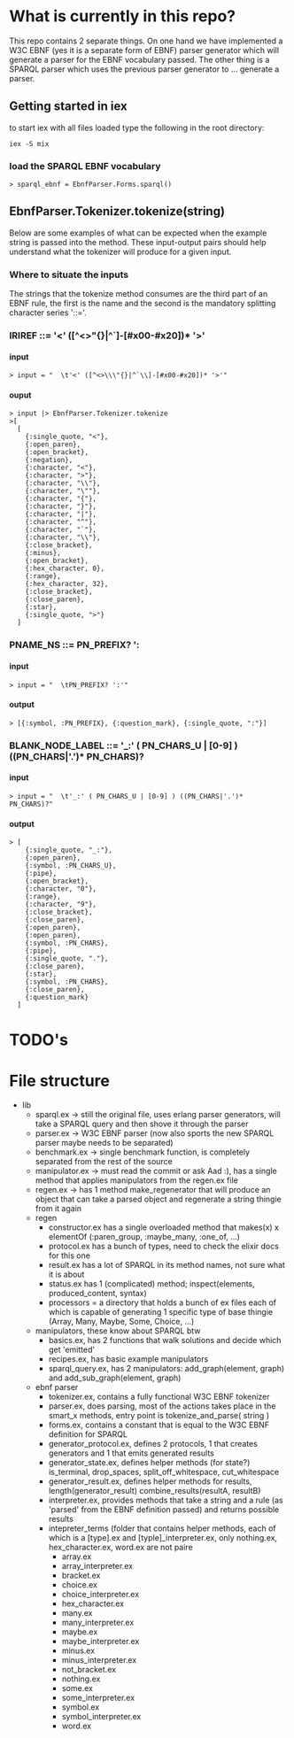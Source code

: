 # What is currently in this repo?
This repo contains 2 separate things. On one hand we have implemented a W3C EBNF (yes it is a separate form of EBNF) parser generator which will generate a parser for the EBNF vocabulary passed. The other thing is a SPARQL parser which uses the previous parser generator to ... generate a parser.

## Getting started in iex
to start iex with all files loaded type the following in the root directory:
```
iex -S mix
```

### load the SPARQL EBNF vocabulary
```
> sparql_ebnf = EbnfParser.Forms.sparql() 
```

## EbnfParser.Tokenizer.tokenize(string)
Below are some examples of what can be expected when the example string is passed into the method. These input-output pairs should help understand what the tokenizer will produce for a given input. 

### Where to situate the inputs
The strings that the tokenize method consumes are the third part of an EBNF rule, the first is the name and the second is the mandatory splitting character series '::='.

### IRIREF ::= '<' ([^<>\"{}|^`\]-[#x00-#x20])* '>'
#### input
```
> input = "  \t'<' ([^<>\\\"{}|^`\\]-[#x00-#x20])* '>'"
```
#### ouput
```
> input |> EbnfParser.Tokenizer.tokenize
>[
  [
    {:single_quote, "<"},
    {:open_paren},
    {:open_bracket},
    {:negation},
    {:character, "<"},
    {:character, ">"},
    {:character, "\\"},
    {:character, "\""},
    {:character, "{"},
    {:character, "}"},
    {:character, "|"},
    {:character, "^"},
    {:character, "`"},
    {:character, "\\"},
    {:close_bracket},
    {:minus},
    {:open_bracket},
    {:hex_character, 0},
    {:range},
    {:hex_character, 32},
    {:close_bracket},
    {:close_paren},
    {:star},
    {:single_quote, ">"}
  ]
```

### PNAME_NS ::= PN_PREFIX? ':
#### input
```
> input = "  \tPN_PREFIX? ':'"
```
#### output
```
> [{:symbol, :PN_PREFIX}, {:question_mark}, {:single_quote, ":"}]
```

### BLANK_NODE_LABEL ::= '_:' ( PN_CHARS_U | [0-9] ) ((PN_CHARS|'.')* PN_CHARS)?
#### input
```
> input = "  \t'_:' ( PN_CHARS_U | [0-9] ) ((PN_CHARS|'.')* PN_CHARS)?"
```
#### output
```
> [
    {:single_quote, "_:"},
    {:open_paren},
    {:symbol, :PN_CHARS_U},
    {:pipe},
    {:open_bracket},
    {:character, "0"},
    {:range},
    {:character, "9"},
    {:close_bracket},
    {:close_paren},
    {:open_paren},
    {:open_paren},
    {:symbol, :PN_CHARS},
    {:pipe},
    {:single_quote, "."},
    {:close_paren},
    {:star},
    {:symbol, :PN_CHARS},
    {:close_paren},
    {:question_mark}
  ]
```

# TODO's

# File structure
* lib
  * sparql.ex -> still the original file, uses erlang parser generators, will take a SPARQL query and then shove it through the parser
  * parser.ex -> W3C EBNF parser (now also sports the new SPARQL parser maybe needs to be separated)
  * benchmark.ex -> single benchmark function, is completely separated from the rest of the source
  * manipulator.ex -> must read the commit or ask Aad :), has a single method that applies manipulators from the regen.ex file
  * regen.ex -> has 1 method make_regenerator that will produce an object that can take a parsed object and regenerate a string thingie from it again
  * regen
    * constructor.ex has a single overloaded method that makes(x) x elementOf (:paren_group, :maybe_many, :one_of, ...)
    * protocol.ex has a bunch of types, need to check the elixir docs for this one
    * result.ex has a lot of SPARQL in its method names, not sure what it is about
    * status.ex has 1 (complicated) method; inspect(elements, produced_content, syntax)
    * processors = a directory that holds a bunch of ex files each of which is capable of generating 1 specific type of base thingie (Array, Many, Maybe, Some, Choice, ...)
  * manipulators, these know about SPARQL btw
    * basics.ex, has 2 functions that walk solutions and decide which get 'emitted'
    * recipes.ex, has basic example manipulators
    * sparql_query.ex, has 2 manipulators: add_graph(element, graph) and add_sub_graph(element, graph)
  * ebnf parser
    * tokenizer.ex, contains a fully functional W3C EBNF tokenizer
    * parser.ex, does parsing, most of the actions takes place in the smart_x methods, entry point is  tokenize_and_parse( string ) 
    * forms.ex, contains a constant that is equal to the W3C EBNF definition for SPARQL
    * generator_protocol.ex, defines 2 protocols, 1 that creates generators and 1 that emits generated results
    * generator_state.ex, defines helper methods (for state?) is_terminal, drop_spaces, split_off_whitespace, cut_whitespace
    * generator_result.ex, defines helper methods for results, length(generator_result) combine_results(resultA, resultB)
    * interpreter.ex, provides methods that take a string and a rule (as 'parsed' from the EBNF definition passed) and returns possible results
    * intepreter_terms (folder that contains helper methods, each of which is a [type].ex and [typle]_interpreter.ex, only nothing.ex, hex_character.ex, word.ex are not paire 
      * array.ex
      * array_interpreter.ex
      * bracket.ex
      * choice.ex
      * choice_interpreter.ex
      * hex_character.ex
      * many.ex
      * many_interpreter.ex
      * maybe.ex
      * maybe_interpreter.ex
      * minus.ex
      * minus_interpreter.ex
      * not_bracket.ex
      * nothing.ex
      * some.ex
      * some_interpreter.ex
      * symbol.ex
      * symbol_interpreter.ex
      * word.ex
